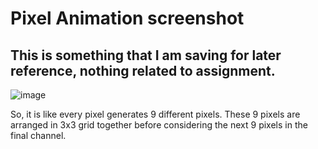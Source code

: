 # Pixel Animation screenshot
## This is something that I am saving for later reference, nothing related to assignment.

![image](https://user-images.githubusercontent.com/498461/215354267-0ded7f4b-b8b6-4ee9-8094-df84691e3492.png)

So, it is like every pixel generates 9 different pixels. 
These 9 pixels are arranged in 3x3 grid together before considering the next 9 pixels in the final channel.
